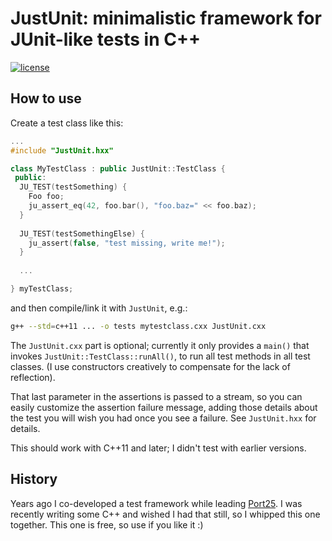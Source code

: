 # JustUnit:  minimalistic framework for JUnit-like tests in C++
 
[![license](https://img.shields.io/github/license/mashape/apistatus.svg)](LICENSE) 

## How to use
Create a test class like this:

```C++
...
#include "JustUnit.hxx"

class MyTestClass : public JustUnit::TestClass {
 public:
  JU_TEST(testSomething) {
    Foo foo;
    ju_assert_eq(42, foo.bar(), "foo.baz=" << foo.baz);
  }
  
  JU_TEST(testSomethingElse) {
    ju_assert(false, "test missing, write me!");
  }
  
  ...

} myTestClass;
```

and then compile/link it with `JustUnit`, e.g.:

```bash
g++ --std=c++11 ... -o tests mytestclass.cxx JustUnit.cxx
```

The `JustUnit.cxx` part is optional; currently it only provides a `main()` that invokes `JustUnit::TestClass::runAll()`, to run all test methods in all test classes. (I use constructors creatively to compensate for the lack of reflection).

That last parameter in the assertions is passed to a stream, so you can easily customize the assertion failure message, adding those details about the test you will wish you had once you see a failure. See `JustUnit.hxx` for details.

This should work with C++11 and later; I didn't test with earlier versions.

## History

Years ago I co-developed a test framework while leading [Port25](http://www.port25.com). I was recently writing some C++ and wished I had that still, so I whipped this one together. This one is free, so use if you like it :)
